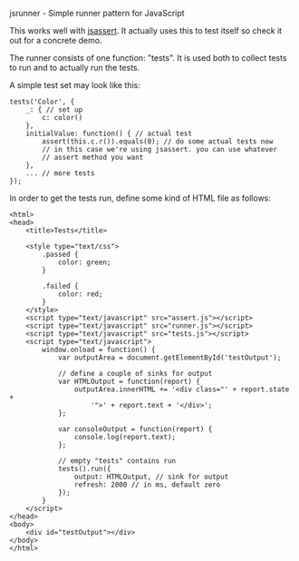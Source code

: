 jsrunner - Simple runner pattern for JavaScript

This works well with [jsassert](https://github.com/bebraw/jsassert). It actually uses this to test itself so check it out for a concrete demo.

The runner consists of one function: "tests". It is used both to collect tests to run and to actually run the tests.

A simple test set may look like this:

    tests('Color', {
        _: { // set up
            c: color()
        },
        initialValue: function() { // actual test
            assert(this.c.r()).equals(0); // do some actual tests now
            // in this case we're using jsassert. you can use whatever
            // assert method you want
        },
        ... // more tests
    });

In order to get the tests run, define some kind of HTML file as follows:

    <html>
    <head>
        <title>Tests</title>

        <style type="text/css">
            .passed {
                color: green;
            }
        
            .failed {
                color: red;
            }
        </style>
        <script type="text/javascript" src="assert.js"></script>
        <script type="text/javascript" src="runner.js"></script>
        <script type="text/javascript" src="tests.js"></script>
        <script type="text/javascript">
            window.onload = function() {
                var outputArea = document.getElementById('testOutput');

                // define a couple of sinks for output
                var HTMLOutput = function(report) {
                    outputArea.innerHTML += '<div class="' + report.state +
                        '">' + report.text + '</div>';
                };

                var consoleOutput = function(report) {
                    console.log(report.text);
                };

                // empty "tests" contains run
                tests().run({
                    output: HTMLOutput, // sink for output
                    refresh: 2000 // in ms, default zero
                });
            }
        </script>
    </head>
    <body>
        <div id="testOutput"></div>
    </body>
    </html>
